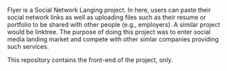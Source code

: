 

Flyer is a Social Network Langing project. In here, users can paste their social network links as well as uploading files such as their resume or portfolio to be shared with other people (e.g., employers). A similar project would be linktree. The purpose of doing this project was to enter social media landing market and compete with other simlar companies providing such services.

This repository contains the front-end of the project, only.
